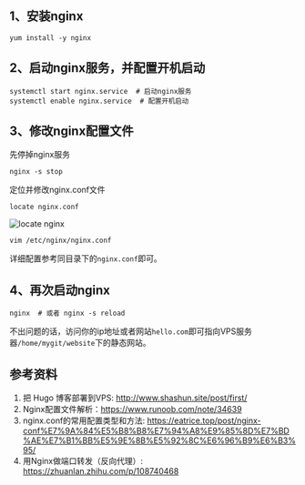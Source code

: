 ## 1、安装nginx

```shell
yum install -y nginx
```

## 2、启动nginx服务，并配置开机启动

```shell
systemctl start nginx.service  # 启动nginx服务
systemctl enable nginx.service  # 配置开机启动
```

## 3、修改nginx配置文件

先停掉nginx服务

```shell
nginx -s stop
```

定位并修改nginx.conf文件

```shell
locate nginx.conf
```

![locate nginx](https://hugo-blog-1256004972.cos.ap-chengdu.myqcloud.com/20210131%20%E9%85%8D%E7%BD%AEnginx%EF%BC%88%E5%B7%B2%E5%8E%8B%E7%BC%A9%EF%BC%89/1.png)

```shell
vim /etc/nginx/nginx.conf
```

详细配置参考同目录下的`nginx.conf`即可。

## 4、再次启动nginx

```shell
nginx  # 或者 nginx -s reload
```

不出问题的话，访问你的ip地址或者网站`hello.com`即可指向VPS服务器`/home/mygit/website`下的静态网站。


## 参考资料

1. 把 Hugo 博客部署到VPS: <http://www.shashun.site/post/first/>
2. Nginx配置文件解析：<https://www.runoob.com/note/34639>
3. nginx.conf的常用配置类型和方法: <https://eatrice.top/post/nginx-conf%E7%9A%84%E5%B8%B8%E7%94%A8%E9%85%8D%E7%BD%AE%E7%B1%BB%E5%9E%8B%E5%92%8C%E6%96%B9%E6%B3%95/>
4. 用Nginx做端口转发（反向代理）: <https://zhuanlan.zhihu.com/p/108740468>